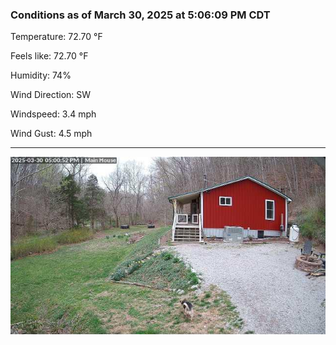 ### Conditions as of March 30, 2025 at 5:06:09 PM CDT 

Temperature: 72.70 &deg;F

Feels like: 72.70 &deg;F

Humidity: 74%

Wind Direction: SW

Windspeed: 3.4 mph

Wind Gust: 4.5 mph

---

<img src="./images/latest.jpeg"/>


